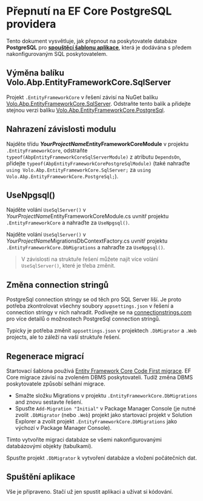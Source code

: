 ﻿# Přepnutí na EF Core PostgreSQL providera

Tento dokument vysvětluje, jak přepnout na poskytovatele databáze **PostgreSQL** pro **[spouštěcí šablonu aplikace](Startup-Templates/Application.md)**, která je dodávána s předem nakonfigurovaným SQL poskytovatelem.

## Výměna balíku Volo.Abp.EntityFrameworkCore.SqlServer

Projekt `.EntityFrameworkCore` v řešení závisí na NuGet balíku [Volo.Abp.EntityFrameworkCore.SqlServer](https://www.nuget.org/packages/Volo.Abp.EntityFrameworkCore.SqlServer). Odstraňte tento balík a přidejte stejnou verzi balíku [Volo.Abp.EntityFrameworkCore.PostgreSql](https://www.nuget.org/packages/Volo.Abp.EntityFrameworkCore.PostgreSql).

## Nahrazení závislosti modulu

Najděte třídu ***YourProjectName*EntityFrameworkCoreModule** v projektu `.EntityFrameworkCore`, odstraňte `typeof(AbpEntityFrameworkCoreSqlServerModule)` z atributu `DependsOn`, přidejte `typeof(AbpEntityFrameworkCorePostgreSqlModule)` (také nahraďte `using Volo.Abp.EntityFrameworkCore.SqlServer;` za `using Volo.Abp.EntityFrameworkCore.PostgreSql;`).

## UseNpgsql()

Najděte volání `UseSqlServer()` v *YourProjectName*EntityFrameworkCoreModule.cs uvnitř projektu `.EntityFrameworkCore` a nahraďte za `UseNpgsql()`.

Najděte volání `UseSqlServer()` v *YourProjectName*MigrationsDbContextFactory.cs uvnitř projektu `.EntityFrameworkCore.DbMigrations` a nahraďte za `UseNpgsql()`.

> V závislosti na struktuře řešení můžete najít více volání `UseSqlServer()`, které je třeba změnit.

## Změna connection stringů

PostgreSql connection stringy se od těch pro SQL Server liší. Je proto potřeba zkontrolovat všechny soubory `appsettings.json` v řešení a connection stringy v nich nahradit. Podívejte se na [connectionstrings.com](https://www.connectionstrings.com/postgresql/) pro více detailů o možnostech PostgreSql connection stringů.

Typicky je potřeba změnit `appsettings.json` v projektech `.DbMigrator` a `.Web` projects, ale to záleží na vaší struktuře řešení.

## Regenerace migrací

Startovací šablona používá [Entity Framework Core Code First migrace](https://docs.microsoft.com/en-us/ef/core/managing-schemas/migrations/). EF Core migrace závisí na zvoleném DBMS poskytovateli. Tudíž změna DBMS poskytovatele způsobí selhání migrace.
* Smažte složku Migrations v projektu `.EntityFrameworkCore.DbMigrations` and znovu sestavte řešení.
* Spusťte `Add-Migration "Initial"` v Package Manager Console (je nutné zvolit `.DbMigrator`  (nebo `.Web`) projekt jako startovací projekt v Solution Explorer a zvolit projekt `.EntityFrameworkCore.DbMigrations` jako výchozí v Package Manager Console).

Tímto vytvoříte migraci databáze se všemi nakonfigurovanými databázovými objekty (tabulkami).

Spusťte projekt `.DbMigrator` k vytvoření databáze a vložení počátečních dat.

## Spuštění aplikace

Vše je připraveno. Stačí už jen spustit aplikaci a užívat si kódování.
